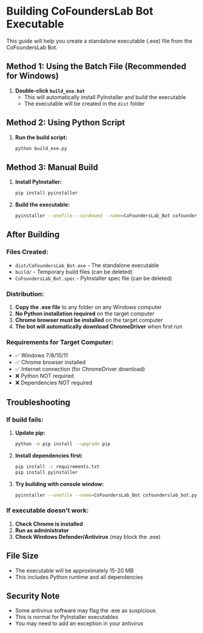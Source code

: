 # Building CoFoundersLab Bot Executable

This guide will help you create a standalone executable (.exe) file from the CoFoundersLab Bot.

## Method 1: Using the Batch File (Recommended for Windows)

1. **Double-click `build_exe.bat`**
   - This will automatically install PyInstaller and build the executable
   - The executable will be created in the `dist` folder

## Method 2: Using Python Script

1. **Run the build script:**
   ```bash
   python build_exe.py
   ```

## Method 3: Manual Build

1. **Install PyInstaller:**
   ```bash
   pip install pyinstaller
   ```

2. **Build the executable:**
   ```bash
   pyinstaller --onefile --windowed --name=CoFoundersLab_Bot cofounderslab_bot.py
   ```

## After Building

### Files Created:
- `dist/CoFoundersLab_Bot.exe` - The standalone executable
- `build/` - Temporary build files (can be deleted)
- `CoFoundersLab_Bot.spec` - PyInstaller spec file (can be deleted)

### Distribution:
1. **Copy the .exe file** to any folder on any Windows computer
2. **No Python installation required** on the target computer
3. **Chrome browser must be installed** on the target computer
4. **The bot will automatically download ChromeDriver** when first run

### Requirements for Target Computer:
- ✅ Windows 7/8/10/11
- ✅ Chrome browser installed
- ✅ Internet connection (for ChromeDriver download)
- ❌ Python NOT required
- ❌ Dependencies NOT required

## Troubleshooting

### If build fails:
1. **Update pip:**
   ```bash
   python -m pip install --upgrade pip
   ```

2. **Install dependencies first:**
   ```bash
   pip install -r requirements.txt
   pip install pyinstaller
   ```

3. **Try building with console window:**
   ```bash
   pyinstaller --onefile --name=CoFoundersLab_Bot cofounderslab_bot.py
   ```

### If executable doesn't work:
1. **Check Chrome is installed**
2. **Run as administrator**
3. **Check Windows Defender/Antivirus** (may block the .exe)

## File Size
- The executable will be approximately 15-20 MB
- This includes Python runtime and all dependencies

## Security Note
- Some antivirus software may flag the .exe as suspicious
- This is normal for PyInstaller executables
- You may need to add an exception in your antivirus
